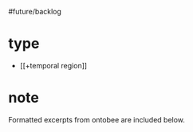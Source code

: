 #future/backlog 

# type
- [[+temporal region]]

# note
Formatted excerpts from ontobee are included below.

